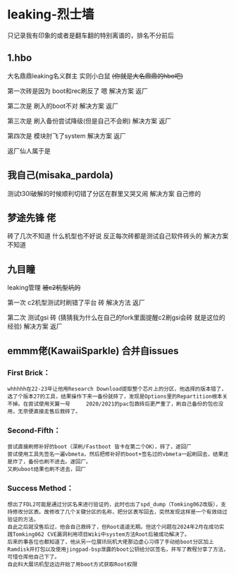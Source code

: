 # leaking-烈士墙
只记录我有印象的或者是翻车翻的特别离谱的，排名不分前后

## 1.hbo
  大名鼎鼎leaking名义群主 实则小白鼠
  ~~(你就是大名鼎鼎的hbo吧)~~
  
  第一次砖是因为 boot和rec刷反了 嗯 解决方案 返厂
  
  第二次是 刷入的boot不对 解决方案 返厂
  
  第三次是 刷入备份尝试降级(但是自己不会刷) 解决方案 返厂
  
  第四次是 模块肘飞了system 解决方案 返厂
  
  返厂仙人属于是
   
## 我自己(misaka_pardola)
  测试t30l破解的时候顺利切错了分区在群里又哭又闹 解决方案 自己修的
   
## 梦途先锋 佬
  砖了几次不知道 什么机型也不好说 反正每次砖都是测试自己软件砖头的 解决方案不知道

## 九目瞳
  leaking管理 ~~被c2机型坑的~~
  
  第一次 c2机型测试时刷错了平台 砖 解决方法 返厂
  
  第二次 测试gsi 砖 (猜猜我为什么在自己的fork里面提醒c2刷gsi会砖 就是这位的经验) 解决方案 返厂
  
## emmm佬(KawaiiSparkle) 合并自issues
  ### First Brick：
    whhhhh在22-23年让他用Research Download提取整个芯片上的分区，他选择的版本错了，选了个版本27的工具，结果操作下来一备份就砖了，发现是Options里的Repartition根本关不掉。在尝试使用天翼一号     2020/2021的pac包救砖后更严重了，刷自己备份的包也没用，无奈便直接走售后救砖了。
  ### Second-Fifth：
    尝试直接刷修补好的boot（深刷/Fastboot 皆卡在第二个OK），砖了，遂回厂
    尝试使用工具先签名一遍vbmeta，然后把修补好的boot+签名过的vbmeta一起刷回去，结果还是炸了，备份也刷不进去。遂回厂。
    又刷uboot结果也刷不进去，回厂
  ### Success Method：
    想出了FDL2可能是通过分区名来进行验证的，此时也出了spd_dump（Tomking062改版），支持修改分区表。故修改了几个关键分区的名称，把分区表写回去，突然发现这样是一个有效绕过验证的方法。
    自此之后就没售后过，他会自己救砖了，但Root遥遥无期。但这个问题在2024年2月在成功实践Tomking062 CVE漏洞利用项目Wiki中system方法Root后被成功解决了。
    后来的事各位也都知道了，他从另一位展讯玩机大佬那边虚心习得了手动给boot分区加上Ramdisk并打包以及使用jingpad-bsp泄露的boot公钥给分区签名，并写了教程分享了方法，可惜仓库他自己下了。
    自此科大展讯机型这边开始了用boot方式获取Root权限

